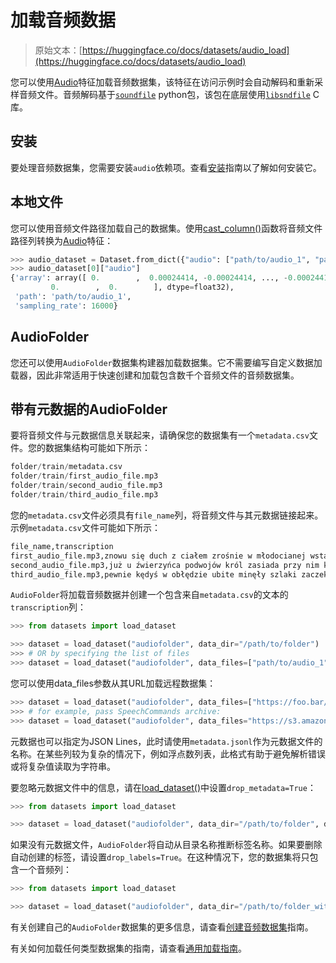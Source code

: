 # 加载音频数据

> 原始文本：[https://huggingface.co/docs/datasets/audio_load](https://huggingface.co/docs/datasets/audio_load)

您可以使用[Audio](/docs/datasets/v2.17.0/en/package_reference/main_classes#datasets.Audio)特征加载音频数据集，该特征在访问示例时会自动解码和重新采样音频文件。音频解码基于[`soundfile`](https://github.com/bastibe/python-soundfile) python包，该包在底层使用[`libsndfile`](https://github.com/libsndfile/libsndfile) C库。

## 安装

要处理音频数据集，您需要安装`audio`依赖项。查看[安装](./installation#audio)指南以了解如何安装它。

## 本地文件

您可以使用音频文件路径加载自己的数据集。使用[cast_column()](/docs/datasets/v2.17.0/en/package_reference/main_classes#datasets.Dataset.cast_column)函数将音频文件路径列转换为[Audio](/docs/datasets/v2.17.0/en/package_reference/main_classes#datasets.Audio)特征：

```py
>>> audio_dataset = Dataset.from_dict({"audio": ["path/to/audio_1", "path/to/audio_2", ..., "path/to/audio_n"]}).cast_column("audio", Audio())
>>> audio_dataset[0]["audio"]
{'array': array([ 0.        ,  0.00024414, -0.00024414, ..., -0.00024414,
         0.        ,  0.        ], dtype=float32),
 'path': 'path/to/audio_1',
 'sampling_rate': 16000}
```

## AudioFolder

您还可以使用`AudioFolder`数据集构建器加载数据集。它不需要编写自定义数据加载器，因此非常适用于快速创建和加载包含数千个音频文件的音频数据集。

## 带有元数据的AudioFolder

要将音频文件与元数据信息关联起来，请确保您的数据集有一个`metadata.csv`文件。您的数据集结构可能如下所示：

```py
folder/train/metadata.csv
folder/train/first_audio_file.mp3
folder/train/second_audio_file.mp3
folder/train/third_audio_file.mp3
```

您的`metadata.csv`文件必须具有`file_name`列，将音频文件与其元数据链接起来。示例`metadata.csv`文件可能如下所示：

```py
file_name,transcription
first_audio_file.mp3,znowu się duch z ciałem zrośnie w młodocianej wstaniesz wiosnie i możesz skutkiem tych leków umierać wstawać wiek wieków dalej tam były przestrogi jak siekać głowę jak nogi
second_audio_file.mp3,już u źwierzyńca podwojów król zasiada przy nim książęta i panowie rada a gdzie wzniosły krążył ganek rycerze obok kochanek król skinął palcem zaczęto igrzysko
third_audio_file.mp3,pewnie kędyś w obłędzie ubite minęły szlaki zaczekajmy dzień jaki poślemy szukać wszędzie dziś jutro pewnie będzie posłali wszędzie sługi czekali dzień i drugi gdy nic nie doczekali z płaczem chcą jechać dali
```

`AudioFolder`将加载音频数据并创建一个包含来自`metadata.csv`的文本的`transcription`列：

```py
>>> from datasets import load_dataset

>>> dataset = load_dataset("audiofolder", data_dir="/path/to/folder")
>>> # OR by specifying the list of files
>>> dataset = load_dataset("audiofolder", data_files=["path/to/audio_1", "path/to/audio_2", ..., "path/to/audio_n"])
```

您可以使用data_files参数从其URL加载远程数据集：

```py
>>> dataset = load_dataset("audiofolder", data_files=["https://foo.bar/audio_1", "https://foo.bar/audio_2", ..., "https://foo.bar/audio_n"]
>>> # for example, pass SpeechCommands archive:
>>> dataset = load_dataset("audiofolder", data_files="https://s3.amazonaws.com/datasets.huggingface.co/SpeechCommands/v0.01/v0.01_test.tar.gz")
```

元数据也可以指定为JSON Lines，此时请使用`metadata.jsonl`作为元数据文件的名称。在某些列较为复杂的情况下，例如浮点数列表，此格式有助于避免解析错误或将复杂值读取为字符串。

要忽略元数据文件中的信息，请在[load_dataset()](/docs/datasets/v2.17.0/en/package_reference/loading_methods#datasets.load_dataset)中设置`drop_metadata=True`：

```py
>>> from datasets import load_dataset

>>> dataset = load_dataset("audiofolder", data_dir="/path/to/folder", drop_metadata=True)
```

如果没有元数据文件，`AudioFolder`将自动从目录名称推断标签名称。如果要删除自动创建的标签，请设置`drop_labels=True`。在这种情况下，您的数据集将只包含一个音频列：

```py
>>> from datasets import load_dataset

>>> dataset = load_dataset("audiofolder", data_dir="/path/to/folder_without_metadata", drop_labels=True)
```

有关创建自己的`AudioFolder`数据集的更多信息，请查看[创建音频数据集](./audio_dataset)指南。

有关如何加载任何类型数据集的指南，请查看[通用加载指南](./loading)。
